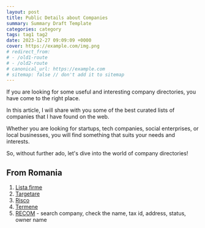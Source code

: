 ```yaml
---
layout: post
title: Public Details about Companies
summary: Summary Draft Template
categories: category
tags: tag1 tag2
date: 2023-12-27 09:09:09 +0000
cover: https://example.com/img.png
# redirect_from: 
# - /old1-route
# - /old2-route
# canonical_url: https://example.com
# sitemap: false // don't add it to sitemap
---
```


If you are looking for some useful and interesting company directories, you have come to the right place. 

In this article, I will share with you some of the best curated lists of companies that I have found on the web. 

Whether you are looking for startups, tech companies, social enterprises, or local businesses, you will find something that suits your needs and interests.

So, without further ado, let's dive into the world of company directories!

## From Romania

1. <a href="https://listafirme.ro" target="_blank">Lista firme</a>
2. <a href="https://targetare.ro" target="_blank">Targetare</a>
3. <a href="https://risco.ro" target="_blank">Risco</a>
4. <a href="https://termene.ro" target="_blank">Termene</a>
5. <a href="https://portal.onrc.ro/ONRCPortalWeb/appmanager/myONRC/recom" target="_blank">RECOM</a> - search company, check the name, tax id, address, status, owner name
